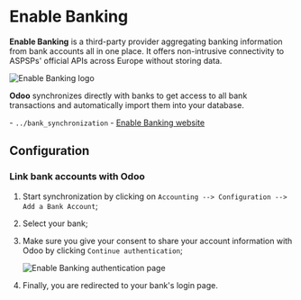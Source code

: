 # Enable Banking

**Enable Banking** is a third-party provider aggregating banking
information from bank accounts all in one place. It offers non-intrusive
connectivity to ASPSPs' official APIs across Europe without storing
data.

![Enable Banking logo](enablebanking/enablebanking.png)

**Odoo** synchronizes directly with banks to get access to all bank
transactions and automatically import them into your database.

<div class="seealso">

\- `../bank_synchronization` - [Enable Banking
website](https://enablebanking.com/)

</div>

## Configuration

### Link bank accounts with Odoo

1.  Start synchronization by clicking on `Accounting --> Configuration
    -->
    Add a Bank Account`;

2.  Select your bank;

3.  Make sure you give your consent to share your account information
    with Odoo by clicking `Continue authentication`;
    
    ![Enable Banking authentication
    page](enablebanking/enablebankingauth.png)

4.  Finally, you are redirected to your bank's login page.
